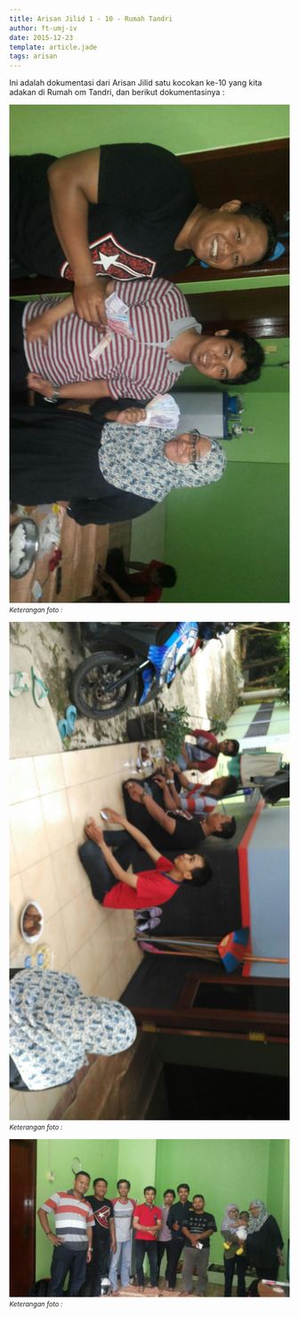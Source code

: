 ```yaml
---
title: Arisan Jilid 1 - 10 - Rumah Tandri
author: ft-umj-iv
date: 2015-12-23
template: article.jade
tags: arisan
---
```


Ini adalah dokumentasi dari Arisan Jilid satu kocokan ke-10 yang kita adakan di Rumah om Tandri, dan berikut dokumentasinya :

![Arisan Jilid 10 - 1](Arisan-Jilid-10-1.jpg)
<small>_Keterangan foto :_</small>

<span class="more"></span>

![Arisan Jilid 10 - 2](Arisan-Jilid-10-2.jpg)
<small>_Keterangan foto :_</small>

![Arisan Jilid 10 - 3](Arisan-Jilid-10-3.jpg)
<small>_Keterangan foto :_</small>